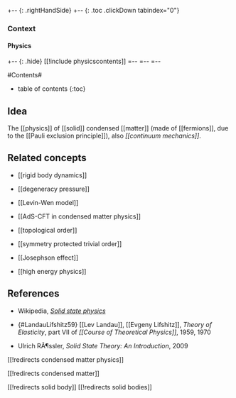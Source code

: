 
+-- {: .rightHandSide}
+-- {: .toc .clickDown tabindex="0"}
### Context
#### Physics
+-- {: .hide}
[[!include physicscontents]]
=--
=--
=--


#Contents#
* table of contents
{:toc}

## Idea

The [[physics]] of [[solid]] condensed [[matter]] (made of [[fermions]], due to the [[Pauli exclusion principle]]), also _[[continuum mechanics]]_.

## Related concepts

* [[rigid body dynamics]]

* [[degeneracy pressure]]

* [[Levin-Wen model]]

* [[AdS-CFT in condensed matter physics]]

* [[topological order]]

* [[symmetry protected trivial order]]

* [[Josephson effect]]

* [[high energy physics]]

## References

* Wikipedia, _[Solid state physics](http://en.wikipedia.org/wiki/Solid_state_physics)_

* {#LandauLifshitz59} [[Lev Landau]], [[Evgeny Lifshitz]], _Theory of Elasticity_, part VII of  _[[Course of Theoretical Physics]]_, 1959, 1970

* Ulrich RÃ¶ssler, _Solid State Theory: An Introduction_, 2009



[[!redirects condensed matter physics]]

[[!redirects condensed matter]]

[[!redirects solid body]]
[[!redirects solid bodies]]
